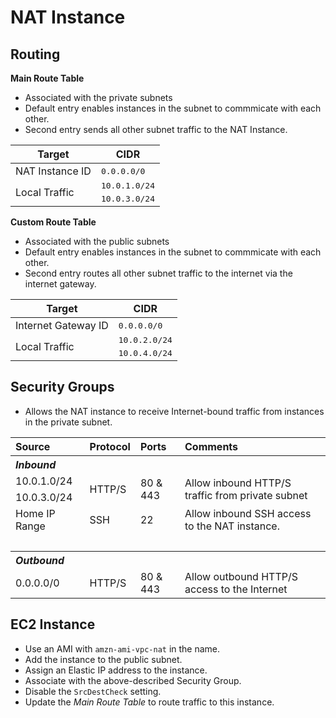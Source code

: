# NAT Instance

## Routing

**Main Route Table**

* Associated with the private subnets
* Default entry enables instances in the subnet to commmicate with each other.
* Second entry sends all other subnet traffic to the NAT Instance.

<table>
  <thead>
    <tr>
      <th>Target</th>
      <th>CIDR</th>
    </tr>
  </thead>
  <tbody>
    <tr>
      <td>NAT Instance ID</td>
      <td><tt>0.0.0.0/0</tt></td>
    </tr>
    <tr>
      <td rowspan="2">Local Traffic</td>
      <td><tt>10.0.1.0/24</tt></td>
    </tr>
    <tr>
      <td><tt>10.0.3.0/24</tt></td>
    </tr>
  </tbody>
</table>

**Custom Route Table**

* Associated with the public subnets
* Default entry enables instances in the subnet to commmicate with each other.
* Second entry routes all other subnet traffic to the internet via the internet gateway.

<table>
  <thead>
    <tr>
      <th>Target</th>
      <th>CIDR</th>
    </tr>
  </thead>
  <tbody>
    <tr>
      <td>Internet Gateway ID</td>
      <td><tt>0.0.0.0/0</tt></td>
    </tr>
    <tr>
      <td rowspan="2">Local Traffic</td>
      <td><tt>10.0.2.0/24</tt></td>
    </tr>
    <tr>
      <td><tt>10.0.4.0/24</tt></td>
    </tr>
  </tbody>
</table>

## Security Groups

* Allows the NAT instance to receive Internet-bound traffic from instances in the private subnet.

<table>
  <tr>
    <th align="left">Source</th>
    <th align="left">Protocol</th>
    <th align="left">Ports</th>
    <th align="left">Comments</th>
  </tr>
  <tr>
    <th colspan="4" align="left"><i>Inbound</i></th>
  </tr>
  <tr>
    <td>10.0.1.0/24</td>
    <td rowspan="2">HTTP/S</td>
    <td rowspan="2">80 & 443</td>
    <td rowspan="2">Allow inbound HTTP/S traffic from private subnet</td>
  </tr>
  <tr>
    <td>10.0.3.0/24</td>
  </tr>
  <tr>
    <td>Home IP Range</td>
    <td>SSH</td>
    <td>22</td>
    <td>Allow inbound SSH access to the NAT instance.</td>
  </tr>
  <tr><td colspan="4">&nbsp;</td></tr>
  <tr>
    <th colspan="4" align="left"><i>Outbound</i></th>
  </tr>
  <tr>
    <td>0.0.0.0/0</td>
    <td>HTTP/S</td>
    <td>80 & 443</td>
    <td>Allow outbound HTTP/S access to the Internet</td>
  </tr>
</table>

## EC2 Instance

* Use an AMI with `amzn-ami-vpc-nat` in the name.
* Add the instance to the public subnet.
* Assign an Elastic IP address to the instance.
* Associate with the above-described Security Group.
* Disable the `SrcDestCheck` setting.
* Update the _Main Route Table_ to route traffic to this instance.
